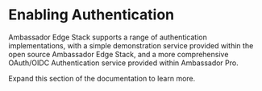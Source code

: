 # Enabling Authentication

Ambassador Edge Stack supports a range of authentication implementations, with a simple demonstration service provided within the open source Ambassador Edge Stack, and a more comprehensive OAuth/OIDC Authentication service provided within Ambassador Pro.



Expand this section of the documentation to learn more.

